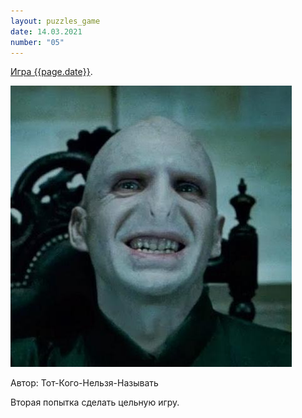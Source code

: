 ```yaml
---
layout: puzzles_game
date: 14.03.2021
number: "05"
---
```

[Игра {{page.date}}](https://interoves.com/tournament_results/des47/).

![](/assets/puzzles/covers/voldy.jpg)

Автор: Тот-Кого-Нельзя-Называть

Вторая попытка сделать цельную игру.

